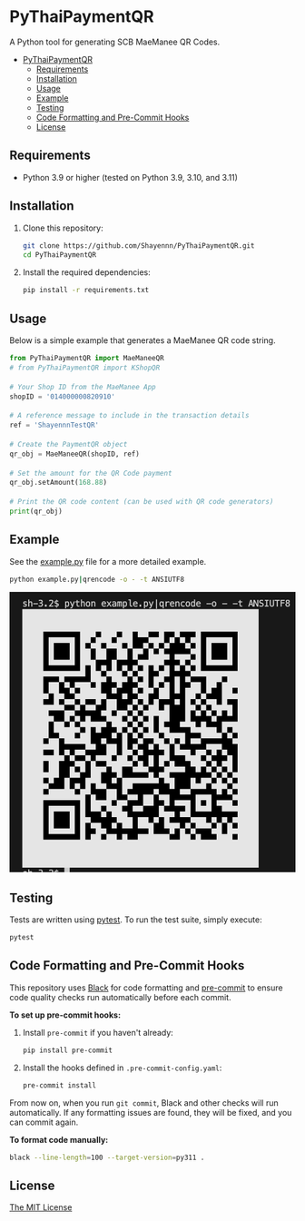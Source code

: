 # PyThaiPaymentQR

A Python tool for generating SCB MaeManee QR Codes.

- [PyThaiPaymentQR](#pythaipaymentqr)
  - [Requirements](#requirements)
  - [Installation](#installation)
  - [Usage](#usage)
  - [Example](#example)
  - [Testing](#testing)
  - [Code Formatting and Pre-Commit Hooks](#code-formatting-and-pre-commit-hooks)
  - [License](#license)

## Requirements

- Python 3.9 or higher (tested on Python 3.9, 3.10, and 3.11)

## Installation

1. Clone this repository:

   ```bash
   git clone https://github.com/Shayennn/PyThaiPaymentQR.git
   cd PyThaiPaymentQR
   ```

2. Install the required dependencies:

   ```bash
   pip install -r requirements.txt
   ```

## Usage

Below is a simple example that generates a MaeManee QR code string.

```python
from PyThaiPaymentQR import MaeManeeQR
# from PyThaiPaymentQR import KShopQR

# Your Shop ID from the MaeManee App
shopID = '014000000820910'

# A reference message to include in the transaction details
ref = 'ShayennnTestQR'

# Create the PaymentQR object
qr_obj = MaeManeeQR(shopID, ref)

# Set the amount for the QR Code payment
qr_obj.setAmount(168.88)

# Print the QR code content (can be used with QR code generators)
print(qr_obj)
```

## Example

See the [example.py](example.py) file for a more detailed example.

```bash
python example.py|qrencode -o - -t ANSIUTF8
```

![Example QR Code](example.png)

## Testing

Tests are written using [pytest](https://docs.pytest.org/). To run the test suite, simply execute:

```bash
pytest
```

## Code Formatting and Pre-Commit Hooks

This repository uses [Black](https://github.com/psf/black) for code formatting and [pre-commit](https://pre-commit.com/) to ensure code quality checks run automatically before each commit.

**To set up pre-commit hooks:**

1. Install `pre-commit` if you haven't already:

   ```bash
   pip install pre-commit
   ```

2. Install the hooks defined in `.pre-commit-config.yaml`:

   ```bash
   pre-commit install
   ```

From now on, when you run `git commit`, Black and other checks will run automatically. If any formatting issues are found, they will be fixed, and you can commit again.

**To format code manually:**

```bash
black --line-length=100 --target-version=py311 .
```

## License

[The MIT License](LICENSE)
